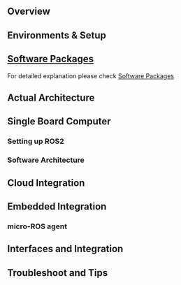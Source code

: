 ## Overview
## Environments & Setup
## [Software Packages](/SoftwareDesign/Development%26Production/SoftwarePackages/)
For detailed explanation please check [Software Packages](/SoftwareDesign/Development%26Production/SoftwarePackages/)
## Actual Architecture
## Single Board Computer

### Setting up ROS2

### Software Architecture

## Cloud Integration
## Embedded Integration
### micro-ROS agent

## Interfaces and Integration
## Troubleshoot and Tips